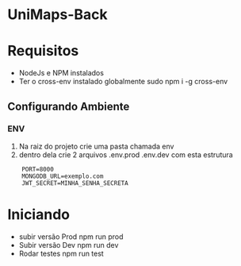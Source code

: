 # UniMaps-Back

# Requisitos
- NodeJs e NPM instalados
- Ter o cross-env instalado globalmente sudo npm i -g cross-env


## Configurando Ambiente
### ENV
1. Na raiz do projeto crie uma pasta chamada env
2. dentro dela crie 2 arquivos .env.prod .env.dev com esta estrutura

```{r somePlot, echo=FALSE}
    PORT=8000
    MONGODB_URL=exemplo.com
    JWT_SECRET=MINHA_SENHA_SECRETA
```

# Iniciando
- subir versão Prod
npm run prod
- Subir versão Dev
npm run dev
- Rodar testes
npm run test 
